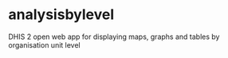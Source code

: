 analysisbylevel
===============

DHIS 2 open web app for displaying maps, graphs and tables by organisation unit level
